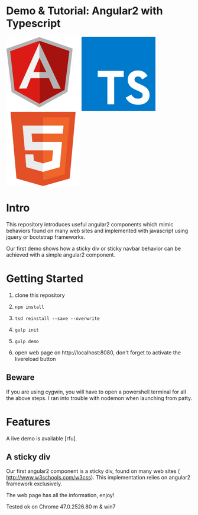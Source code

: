 Demo & Tutorial: Angular2 with Typescript
=============

   ![Angular2](mdassets/AngularJS_logo.svg)   ![TS](mdassets/TypeScript_logo.svg)
![HTML5](mdassets/HTML5_Badge.svg)

# Intro

This repository introduces useful angular2 components which mimic behaviors found on many web sites and implemented with javascript using jquery or bootstrap frameworks.

Our first demo shows how a sticky div or sticky navbar behavior can be achieved with a simple angular2 component.

# Getting Started

1. clone this repository

2. `npm install`

3. `tsd reinstall --save --overwrite`

3. `gulp init`

4. `gulp demo`

5. open web page on http://localhost:8080, don't forget to activate the livereload button

## Beware

If you are using cygwin, you will have to open a powershell terminal for all the above steps.
I ran into trouble with nodemon when launching from patty.  

# Features

A live demo is available [rfu].

## A sticky div

Our first angular2 component is a sticky div, found on many web sites ( http://www.w3schools.com/w3css).
This implementation relies on angular2 framework exclusively.

The web page has all the information, enjoy! 

Tested ok on Chrome 47.0.2526.80 m & win7 
